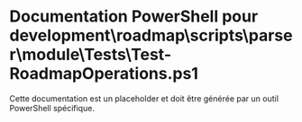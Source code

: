 # Documentation PowerShell pour development\roadmap\scripts\parser\module\Tests\Test-RoadmapOperations.ps1

Cette documentation est un placeholder et doit être générée par un outil PowerShell spécifique.
